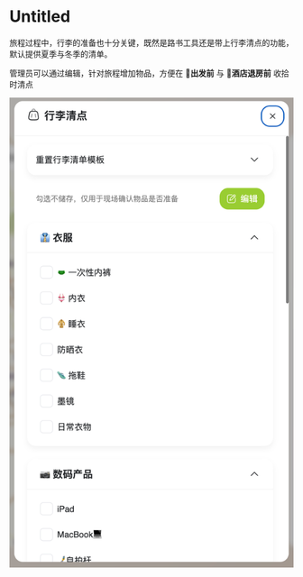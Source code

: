 # Untitled


旅程过程中，行李的准备也十分关键，既然是路书工具还是带上行李清点的功能，默认提供夏季与冬季的清单。

管理员可以通过编辑，针对旅程增加物品，方便在 🛫**出发前** 与 🏨**酒店退房前** 收拾时清点

![Image](/images/image_1f584f1f-4186-80b5-aa1e-cc6efd0e4fc1.png)

